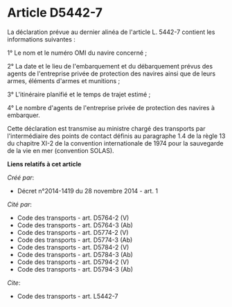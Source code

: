 # Article D5442-7

La déclaration prévue au dernier alinéa de l'article L. 5442-7 contient les informations suivantes : 

1° Le nom et le numéro OMI du navire concerné ; 

2° La date et le lieu de l'embarquement et du débarquement prévus des agents de l'entreprise privée de protection des navires
ainsi que de leurs armes, éléments d'armes et munitions ; 

3° L'itinéraire planifié et le temps de trajet estimé ; 

4° Le nombre d'agents de l'entreprise privée de protection des navires à embarquer. 

Cette déclaration est transmise au ministre chargé des transports par l'intermédiaire des points de contact définis au
paragraphe 1.4 de la règle 13 du chapitre XI-2 de la convention internationale de 1974 pour la sauvegarde de la vie en mer
(convention SOLAS).

**Liens relatifs à cet article**

_Créé par_:

  - Décret n°2014-1419 du 28 novembre 2014 - art. 1

_Cité par_:

  - Code des transports - art. D5764-2 (V)
  - Code des transports - art. D5764-3 (Ab)
  - Code des transports - art. D5774-2 (V)
  - Code des transports - art. D5774-3 (Ab)
  - Code des transports - art. D5784-2 (V)
  - Code des transports - art. D5784-3 (Ab)
  - Code des transports - art. D5794-2 (V)
  - Code des transports - art. D5794-3 (Ab)

_Cite_:

  - Code des transports - art. L5442-7
